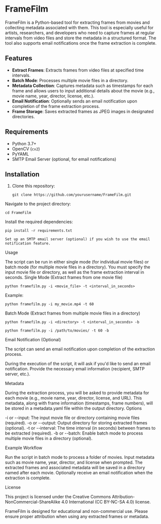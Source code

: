 # FrameFilm

FrameFilm is a Python-based tool for extracting frames from movies and collecting metadata associated with them. This tool is especially useful for artists, researchers, and developers who need to capture frames at regular intervals from video files and store the metadata in a structured format. The tool also supports email notifications once the frame extraction is complete.

## Features

- **Extract Frames**: Extracts frames from video files at specified time intervals.
- **Batch Mode**: Processes multiple movie files in a directory.
- **Metadata Collection**: Captures metadata such as timestamps for each frame and allows users to input additional details about the movie (e.g., movie name, year, director, license, etc.).
- **Email Notification**: Optionally sends an email notification upon completion of the frame extraction process.
- **Frame Storage**: Saves extracted frames as JPEG images in designated directories.

## Requirements

- Python 3.7+
- OpenCV (`cv2`)
- PyYAML
- SMTP Email Server (optional, for email notifications)

## Installation

1. Clone this repository:

       git clone https://github.com/yourusername/FrameFilm.git
Navigate to the project directory:

    cd FrameFilm

Install the required dependencies:

    pip install -r requirements.txt

    Set up an SMTP email server (optional) if you wish to use the email notification feature.

Usage

The script can be run in either single mode (for individual movie files) or batch mode (for multiple movie files in a directory). You must specify the input movie file or directory, as well as the frame extraction interval in seconds.
Single Mode (Extract frames from one movie file)

    python framefilm.py -i <movie_file> -t <interval_in_seconds>

Example:

    python framefilm.py -i my_movie.mp4 -t 60

Batch Mode (Extract frames from multiple movie files in a directory)

    python framefilm.py -i <directory> -t <interval_in_seconds> -b

    python framefilm.py -i /path/to/movies/ -t 60 -b

Email Notification (Optional)

The script can send an email notification upon completion of the extraction process.

During the execution of the script, it will ask if you'd like to send an email notification.
Provide the necessary email information (recipient, SMTP server, etc.).

Metadata

During the extraction process, you will be asked to provide metadata for each movie (e.g., movie name, year, director, license, and URL). This metadata, along with frame information (timestamps, frame numbers), will be stored in a metadata.yaml file within the output directory.
Options

-i or --input: The input movie file or directory containing movie files (required).
-o or --output: Output directory for storing extracted frames (optional).
-t or --interval: The time interval (in seconds) between frames to be extracted (required).
-b or --batch: Enable batch mode to process multiple movie files in a directory (optional).

Example Workflow

Run the script in batch mode to process a folder of movies.
Input metadata such as movie name, year, director, and license when prompted.
The extracted frames and associated metadata will be saved in a directory named after each movie.
Optionally receive an email notification when the extraction is complete.

License

This project is licensed under the Creative Commons Attribution-NonCommercial-ShareAlike 4.0 International (CC BY-NC-SA 4.0) license.

FrameFilm is designed for educational and non-commercial use. Please ensure proper attribution when using any extracted frames or metadata.
